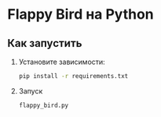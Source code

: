 # Flappy Bird на Python


## Как запустить

1. Установите зависимости:
   ```bash
   pip install -r requirements.txt
2. Запуск
   ```bash
   flappy_bird.py

